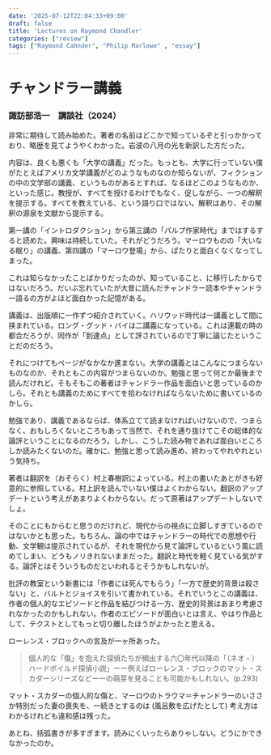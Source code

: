 ```yaml
---
date: '2025-07-12T22:04:33+09:00'
draft: false
title: 'Lectures on Raymond Chandler'
categories: ["review"]
tags: ["Raymond Cahnder", "Philip Marlowe" , "essay"]
---
```


# チャンドラー講義
### 諏訪部浩一　講談社（2024）

非常に期待して読み始めた。著者の名前はどこかで知っているぞと引っかかっており、略歴を見てようやくわかった。岩波の八月の光を新訳した方だった。

内容は、良くも悪くも「大学の講義」だった。もっとも、大学に行っていない僕がたとえばアメリカ文学講義がどのようなものなのか知らないが、フィクションの中の文学部の講義、というものがあるとすれば、なるほどこのようなものか、といった感じ。教授が、すべてを授けるわけでもなく、促しながら、一つの解釈を提示する。すべてを教えている、という語り口ではない。解釈はあり、その解釈の源泉を文献から提示する。

第一講の「イントロダクション」から第三講の「パルプ作家時代」まではするすると読めた。興味は持続していた。それがどうだろう。マーロウものの「大いなる眠り」の講義、第四講の「マーロウ登場」から、ぱたりと面白くなくなってしまった。

これは知らなかったことばかりだったのが、知っていること、に移行したからではないだろう。だいぶ忘れていたが大昔に読んだチャンドラー読本やチャンドラー語るの方がよほど面白かった記憶がある。

講義は、出版順に一作ずつ紹介されていく。ハリウッド時代は一講義として間に挟まれている。ロング・グッド・バイは二講義になっている。これは連載の時の都合だろうが、同作が「到達点」として評されているので丁寧に論じたということだのだろう。

それにつけてもページがなかなか進まない。大学の講義とはこんなにつまらないものなのか、それともこの内容がつまらないのか。勉強と思って何とか最後まで読んだけれど。そもそもこの著者はチャンドラー作品を面白いと思っているのかしら。それとも講義のためにすべてを拾わなければならないために書いているのかしら。

勉強であり、講義であるならば、体系立てて読まなければいけないので、つまらなく、おもしろくないところもあって当然で、それを通り抜けてこその総体的な論評ということになるのだろう。しかし、こうした読み物であれば面白いところしか読みたくないのだ。確かに、勉強と思って読み進め、終わってやれやれという気持ち。

著者は翻訳を（おそらく）村上春樹訳によっている。村上の書いたあとがきも好意的に参照している。村上訳を読んでいない僕はよくわからない。翻訳のアップデートという考えがあまりよくわからない。だって原著はアップデートしないでしょ。

そのことにもからむと思うのだけれど、現代からの視点に立脚しすぎているのではないかとも思った。もちろん、論の中ではチャンドラーの時代での思想や行動、文学観は提示されているが、それを現代から見て論評しているという風に読めてしまい、どうもノリきれないままだった。翻訳と時代を軽く見ている気がする。論評とはそういうものだといわれるとそうかもしれないが。

批評の教室という新書には「作者には死んでもらう」「一方で歴史的背景は殺さない」と、バルトとジョイスを引いて書かれている。それでいうとこの講義は、作者の個人的なエピソードと作品を結びつける一方、歴史的背景はあまり考慮されなかったのかもしれない。作者のエピソードが面白いとは言え、やはり作品として、テクストとしてもっと切り離したほうがよかったと思える。

ローレンス・ブロックへの言及が一ヶ所あった。

> 個人的な「傷」を抱えた探偵たちが頻出する六〇年代以降の「（ネオ・）ハードボイルド探偵小説」ーー例えばローレンス・ブロックのマット・スカダーシリーズなどーーの萌芽を見ることも可能かもしれない。(p.293)

マット・スカダーの個人的な傷と、マーロウのトラウマ＝チャンドラーのいささか特別だった妻の喪失を、一続きとするのは (風呂敷を広げたとして) 考え方はわかるけれども違和感は残った。

あとね、括弧書きが多すぎます。読みにくいったらありゃしない。どうにかできなかったのか。